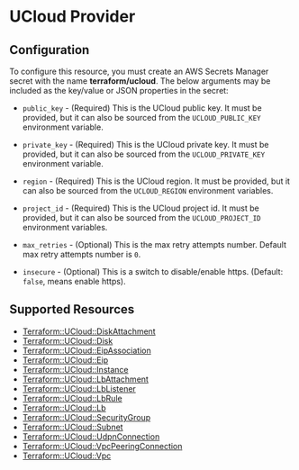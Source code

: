 # UCloud Provider

## Configuration

To configure this resource, you must create an AWS Secrets Manager secret with the name **terraform/ucloud**. The below arguments may be included as the key/value or JSON properties in the secret:

* `public_key` - (Required) This is the UCloud public key. It must be provided, but
  it can also be sourced from the `UCLOUD_PUBLIC_KEY` environment variable.

* `private_key` - (Required) This is the UCloud private key. It must be provided, but
  it can also be sourced from the `UCLOUD_PRIVATE_KEY` environment variable.

* `region` - (Required) This is the UCloud region. It must be provided, but
  it can also be sourced from the `UCLOUD_REGION` environment variables.

* `project_id` - (Required) This is the UCloud project id. It must be provided, but
  it can also be sourced from the `UCLOUD_PROJECT_ID` environment variables.

* `max_retries` - (Optional) This is the max retry attempts number. Default max retry attempts number is `0`.

* `insecure` - (Optional) This is a switch to disable/enable https. (Default: `false`, means enable https).


## Supported Resources

* [Terraform::UCloud::DiskAttachment](docs/providers/ucloud/DiskAttachment.md)
* [Terraform::UCloud::Disk](docs/providers/ucloud/Disk.md)
* [Terraform::UCloud::EipAssociation](docs/providers/ucloud/EipAssociation.md)
* [Terraform::UCloud::Eip](docs/providers/ucloud/Eip.md)
* [Terraform::UCloud::Instance](docs/providers/ucloud/Instance.md)
* [Terraform::UCloud::LbAttachment](docs/providers/ucloud/LbAttachment.md)
* [Terraform::UCloud::LbListener](docs/providers/ucloud/LbListener.md)
* [Terraform::UCloud::LbRule](docs/providers/ucloud/LbRule.md)
* [Terraform::UCloud::Lb](docs/providers/ucloud/Lb.md)
* [Terraform::UCloud::SecurityGroup](docs/providers/ucloud/SecurityGroup.md)
* [Terraform::UCloud::Subnet](docs/providers/ucloud/Subnet.md)
* [Terraform::UCloud::UdpnConnection](docs/providers/ucloud/UdpnConnection.md)
* [Terraform::UCloud::VpcPeeringConnection](docs/providers/ucloud/VpcPeeringConnection.md)
* [Terraform::UCloud::Vpc](docs/providers/ucloud/Vpc.md)